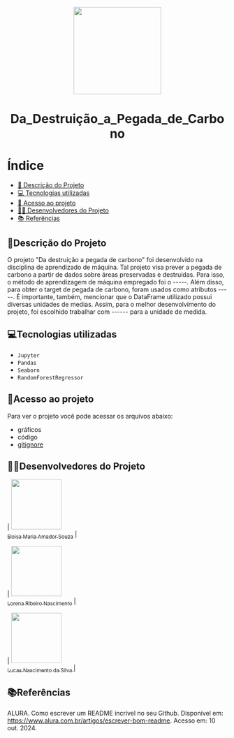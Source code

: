 <p align="center">
    <img src="https://github.com/user-attachments/assets/8450d746-08ba-4acd-8adb-81e05cc6caab" width="200" height="200" />
</p>

<h1 align="center"> Da_Destruição_a_Pegada_de_Carbono </h1>

# Índice 

* [📝 Descrição do Projeto](#descrição-do-projeto)
* [💻 Tecnologias utilizadas](#tecnologias-utilizadas)
* [📁 Acesso ao projeto](#acesso-ao-projeto)
* [🧑‍💻 Desenvolvedores do Projeto](#desenvolvedores-do-projeto)
* [📚 Referências](#referências)

## 📝Descrição do Projeto

O projeto "Da destruição a pegada de carbono" foi desenvolvido na disciplina de aprendizado de máquina. Tal projeto visa prever a pegada de carbono a partir de dados sobre áreas preservadas e destruídas. Para isso, o método de aprendizagem de máquina empregado foi o -----. Além disso, para obter o target de pegada de carbono, foram usados como atributos -----. É importante, também, mencionar que o DataFrame utilizado possui diversas unidades de medias. Assim, para o melhor desenvolvimento do projeto, foi escolhido trabalhar com ------ para a unidade de medida.

## 💻Tecnologias utilizadas

- `Jupyter`
- `Pandas`
- `Seaborn`
- `RandomForestRegressor`

## 📁Acesso ao projeto

Para ver o projeto você pode acessar os arquivos abaixo:
- gráficos
- código
- [gitignore](https://github.com/Lorena881/Da_Destruicao_a_Pegada_de_Carbono/blob/main/.gitignore)

## 🧑‍💻Desenvolvedores do Projeto

| [<img loading="lazy" src="https://avatars.githubusercontent.com/u/172425341?s=400&u=27f1f6f0257dfea068b3b763758914d077f15952&v=4" width=115><br><sub>Eloisa Maria Amador Souza</sub>](https://github.com/settings/profile) |  

| [<img loading="lazy" src="https://avatars.githubusercontent.com/u/172424739?v=4" width=115><br><sub>Lorena Ribeiro Nascimento</sub>](https://github.com/Lorena881) |  

| [<img loading="lazy" src="https://avatars.githubusercontent.com/u/172425487?v=4" width=115><br><sub>Lucas Nascimento da Silva </sub>](https://github.com/lucasnsilva7) |  

## 📚Referências

ALURA. Como escrever um README incrível no seu Github. Disponível em: https://www.alura.com.br/artigos/escrever-bom-readme. Acesso em: 10 out. 2024.
